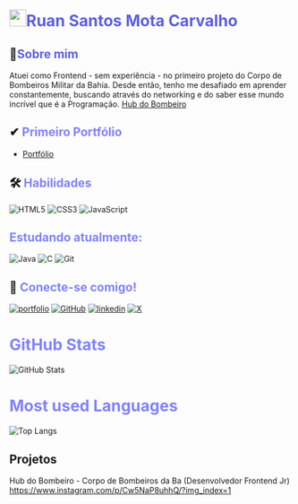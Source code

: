 # <span style="color:hsl(239, 71.40%, 62.90%)"><img src="https://raw.githubusercontent.com/kaueMarques/kaueMarques/master/hi.gif" height="30px">Ruan Santos Mota Carvalho</span>

## 🚀<span style="color:hsl(239, 71.40%, 62.90%)">Sobre mim</span>

Atuei como Frontend - sem experiência - no primeiro projeto do Corpo de Bombeiros Militar da Bahia. Desde então, tenho me desafiado em aprender constantemente, buscando através do networking e do saber esse mundo incrível que é a Programação.
[Hub do Bombeiro](https://hub.cbm.ba.gov.br)

## ✔<span style="color: hsl(239, 100%, 75%)"> Primeiro Portfólio</span>

- <a style="color:hsl(239, 100%, 75%)"> [Portfólio](https://challenge-six-orcin.vercel.app)</a>

## 🛠 <span style="color:hsl(239, 100%, 75%)">Habilidades</span>

![HTML5](https://img.shields.io/badge/HTML5-blue?style=for-the-badge&logo=html5&logoColor=white)
![CSS3](https://img.shields.io/badge/CSS3-blue?style=for-the-badge&logo=css3&logoColor=white)
![JavaScript](https://img.shields.io/badge/JavaScript-blue?style=for-the-badge&logo=javascript&logoColor=white)

## <span style="color: hsl(239, 100%, 75%)">Estudando atualmente:

![Java](https://img.shields.io/badge/java-blue.svg?style=for-the-badge&logo=openjdk&logoColor=white)
![C](https://img.shields.io/badge/C-00599C?style=for-the-badge&logo=c&logoColor=white)
![Git](https://img.shields.io/badge/GIT-blue?style=for-the-badge&logo=git&logoColor=white)

## 🔗 <span style="color: hsl(239, 100%, 75%)">Conecte-se comigo!

[![portfolio](https://img.shields.io/badge/my_portfolio-000?style=for-the-badge&logo=ko-fi&logoColor=white)](https://challenge-six-orcin.vercel.app)
[![GitHub](https://img.shields.io/badge/GitHub-100000?style=for-the-badge&logo=github&logoColor=white)](https://github.com/Ruansmc/)
[![linkedin](https://img.shields.io/badge/linkedin-0A66C2?style=for-the-badge&logo=linkedin&logoColor=white)](https://www.linkedin.com/in/ruan-c-0a527414a//)
[![X](https://img.shields.io/badge/X-000?style=for-the-badge&logo=x)](https://x.com/RuanSantosMota1/)

# <span style="color: hsl(239, 100%, 75%)"> GitHub Stats

![GitHub Stats](https://github-readme-stats.vercel.app/api?username=Ruansmc&theme=transparent&bg_color=000&border_color=30A3DC&show_icons=true&icon_color=bluetitle_color=E94D5F&text_color=FFF&hide_title=true)

# <span style="color: hsl(239, 100%, 75%)"> Most used Languages

![Top Langs](https://github-readme-stats-git-masterrstaa-rickstaa.vercel.app/api/top-langs/?username=Ruansmc&bg_color=000&border_color=bluetitle_color=E94D5F&hide_title=true&text_color=FFF)
</a>&nbsp;


## Projetos
Hub do Bombeiro - Corpo de Bombeiros da Ba (Desenvolvedor Frontend Jr)
https://www.instagram.com/p/Cw5NaP8uhhQ/?img_index=1
